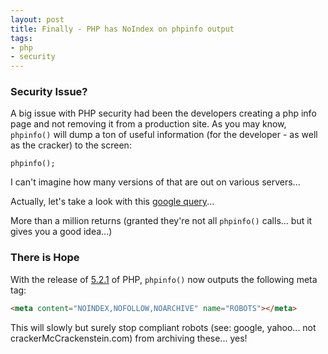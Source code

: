 ```yaml
---
layout: post
title: Finally - PHP has NoIndex on phpinfo output
tags:
- php
- security
---
```

### Security Issue?

A big issue with PHP security had been the developers creating a php info page and not removing it from a production site.  As you may know, `phpinfo()` will dump a ton of useful information (for the developer - as well as the cracker) to the screen:

```php?start_inline=1
phpinfo();
```

I can't imagine how many versions of that are out on various servers...

Actually, let's take a look with this [google query](http://www.google.com/search?q=phpinfo&btnG=Search&hl=en&client=firefox-a&rls=org.mozilla%3Aen-US%3Aofficial&hs=su2&sa=2)...

More than a million returns (granted they're not all `phpinfo()` calls... but it gives you a good idea...)

### There is Hope

With the release of [5.2.1](http://php.net/ChangeLog-5.php#5.2.1) of PHP, `phpinfo()` now outputs the following meta tag:

```html
<meta content="NOINDEX,NOFOLLOW,NOARCHIVE" name="ROBOTS"></meta>
```

This will slowly but surely stop compliant robots (see: google, yahoo... not crackerMcCrackenstein.com) from archiving these... yes!
